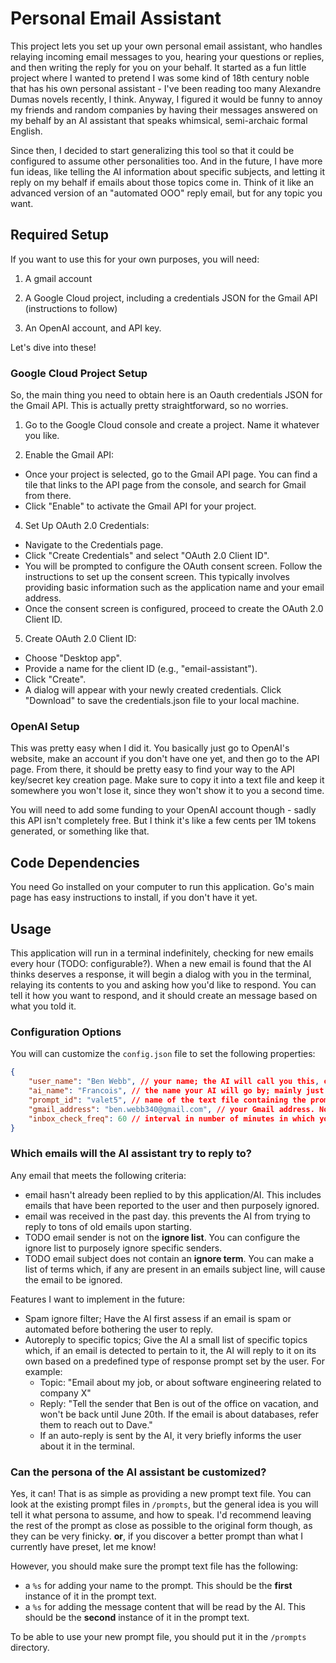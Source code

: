 # Personal Email Assistant

This project lets you set up your own personal email assistant, who handles relaying incoming email messages to you, hearing your questions or replies, and then writing the reply for you on your behalf.
It started as a fun little project where I wanted to pretend I was some kind of 18th century noble that has his own personal assistant - I've been reading too many Alexandre Dumas novels recently, I think. Anyway, I figured it would be funny to annoy my friends and random companies by having their messages answered on my behalf by an AI assistant that speaks whimsical, semi-archaic formal English.

Since then, I decided to start generalizing this tool so that it could be configured to assume other personalities too. And in the future, I have more fun ideas, like telling the AI information about specific subjects, and letting it reply on my behalf if emails about those topics come in. Think of it like an advanced version of an "automated OOO" reply email, but for any topic you want.

## Required Setup

If you want to use this for your own purposes, you will need:

1. A gmail account

2. A Google Cloud project, including a credentials JSON for the Gmail API (instructions to follow)

3. An OpenAI account, and API key.

Let's dive into these!

### Google Cloud Project Setup

So, the main thing you need to obtain here is an Oauth credentials JSON for the Gmail API. This is actually pretty straightforward, so no worries.

1. Go to the Google Cloud console and create a project. Name it whatever you like.

2. Enable the Gmail API:

-   Once your project is selected, go to the Gmail API page. You can find a tile that links to the API page from the console, and search for Gmail from there.
-   Click "Enable" to activate the Gmail API for your project.

4. Set Up OAuth 2.0 Credentials:

-   Navigate to the Credentials page.
-   Click "Create Credentials" and select "OAuth 2.0 Client ID".
-   You will be prompted to configure the OAuth consent screen. Follow the instructions to set up the consent screen. This typically involves providing basic information such as the application name and your email address.
-   Once the consent screen is configured, proceed to create the OAuth 2.0 Client ID.

5. Create OAuth 2.0 Client ID:

-   Choose "Desktop app".
-   Provide a name for the client ID (e.g., "email-assistant").
-   Click "Create".
-   A dialog will appear with your newly created credentials. Click "Download" to save the credentials.json file to your local machine.

### OpenAI Setup

This was pretty easy when I did it. You basically just go to OpenAI's website, make an account if you don't have one yet, and then go to the API page. From there, it should be pretty easy to find your way to the API key/secret key creation page. Make sure to copy it into a text file and keep it somewhere you won't lose it, since they won't show it to you a second time.

You will need to add some funding to your OpenAI account though - sadly this API isn't completely free. But I think it's like a few cents per 1M tokens generated, or something like that.

## Code Dependencies

You need Go installed on your computer to run this application. Go's main page has easy instructions to install, if you don't have it yet.

## Usage

This application will run in a terminal indefinitely, checking for new emails every hour (TODO: configurable?). When a new email is found that the AI thinks deserves a response, it will begin a dialog with you in the terminal, relaying its contents to you and asking how you'd like to respond. You can tell it how you want to respond, and it should create an message based on what you told it.

### Configuration Options

You will can customize the `config.json` file to set the following properties:

```json
{
    "user_name": "Ben Webb", // your name; the AI will call you this, or a derivative of it, depending on its persona.
    "ai_name": "Francois", // the name your AI will go by; mainly just for display.
    "prompt_id": "valet5", // name of the text file containing the prompt to give to the AI.
    "gmail_address": "ben.webb340@gmail.com", // your Gmail address. Note that other email types don't work, since we use the Gmail API specifically.
    "inbox_check_freq": 60 // interval in number of minutes in which your Gmail inbox will be checked for new emails.
}
```

### Which emails will the AI assistant try to reply to?

Any email that meets the following criteria:

-   email hasn't already been replied to by this application/AI. This includes emails that have been reported to the user and then purposely ignored.
-   email was received in the past day. this prevents the AI from trying to reply to tons of old emails upon starting.
-   TODO email sender is not on the **ignore list**. You can configure the ignore list to purposely ignore specific senders.
-   TODO email subject does not contain an **ignore term**. You can make a list of terms which, if any are present in an emails subject line, will cause the email to be ignored.

Features I want to implement in the future:

-   Spam ignore filter; Have the AI first assess if an email is spam or automated before bothering the user to reply.
-   Autoreply to specific topics; Give the AI a small list of specific topics which, if an email is detected to pertain to it, the AI will reply to it on its own based on a predefined type of response prompt set by the user. For example:
    -   Topic: "Email about my job, or about software engineering related to company X"
    -   Reply: "Tell the sender that Ben is out of the office on vacation, and won't be back until June 20th. If the email is about databases, refer them to reach out to Dave."
    -   If an auto-reply is sent by the AI, it very briefly informs the user about it in the terminal.

### Can the persona of the AI assistant be customized?

Yes, it can! That is as simple as providing a new prompt text file. You can look at the existing prompt files in `/prompts`, but the general idea is you will tell it what persona to assume, and how to speak. I'd recommend leaving the rest of the prompt as close as possible to the original form though, as they can be very finicky. **or**, if you discover a better prompt than what I currently have preset, let me know!

However, you should make sure the prompt text file has the following:

-   a `%s` for adding your name to the prompt. This should be the **first** instance of it in the prompt text.
-   a `%s` for adding the message content that will be read by the AI. This should be the **second** instance of it in the prompt text.

To be able to use your new prompt file, you should put it in the `/prompts` directory.
